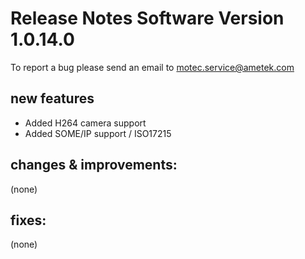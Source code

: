 Release Notes Software Version 1.0.14.0
=========================================

To report a bug please send an email to motec.service@ametek.com

new features
------------
- Added H264 camera support
- Added SOME/IP support / ISO17215

changes & improvements: 
-----------------------

(none)

fixes: 
------

(none)
